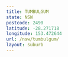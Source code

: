 ```yaml
---
title: TUMBULGUM
state: NSW
postcode: 2490
latitude: -28.271718
longitude: 153.472644
url: /nsw/tumbulgum/
layout: suburb
---
```

